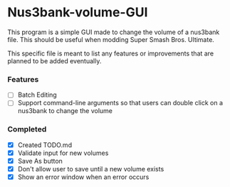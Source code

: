 # Nus3bank-volume-GUI
This program is a simple GUI made to change the volume of a nus3bank file. This should be useful when modding Super Smash Bros. Ultimate.

This specific file is meant to list any features or improvements that are planned to be added eventually.

### Features
- [ ] Batch Editing
- [ ] Support command-line arguments so that users can double click on a nus3bank to change the volume

### Completed
- [x] Created TODO.md
- [x] Validate input for new volumes
- [x] Save As button
- [x] Don't allow user to save until a new volume exists
- [x] Show an error window when an error occurs